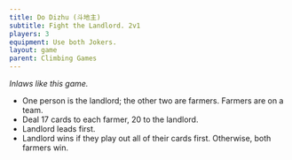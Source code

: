 ```yaml
---
title: Do Dizhu (斗地主)
subtitle: Fight the Landlord. 2v1
players: 3
equipment: Use both Jokers.
layout: game
parent: Climbing Games
---
```



*Inlaws like this game.*


- One person is the landlord; the other two are farmers. Farmers are on a team.
- Deal 17 cards to each farmer, 20 to the landlord.
- Landlord leads first.
- Landlord wins if they play out all of their cards first. Otherwise, both farmers win.


